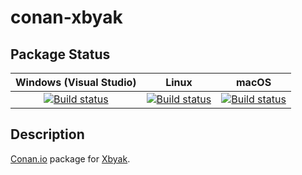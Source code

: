# conan-xbyak

## Package Status

| Windows (Visual Studio) | Linux | macOS |
|:-----------------------:|:-----:|:-----:|
|[![Build status](https://github.com/SpaceIm/conan-xbyak/workflows/.github/workflows/windows.yml/badge.svg?branch=testing%2F5.993)](https://github.com/SpaceIm/conan-xbyak/actions/workflows/windows.yml?query=branch%3Atesting%2F5.993)|[![Build status](https://github.com/SpaceIm/conan-xbyak/workflows/.github/workflows/linux.yml/badge.svg?branch=testing%2F5.993)](https://github.com/SpaceIm/conan-xbyak/actions/workflows/linux.yml?query=branch%3Atesting%2F5.993)|[![Build status](https://github.com/SpaceIm/conan-xbyak/workflows/.github/workflows/macos.yml/badge.svg?branch=testing%2F5.993)](https://github.com/SpaceIm/conan-xbyak/actions/workflows/macos.yml?query=branch%3Atesting%2F5.993)|

## Description

[Conan.io](https://conan.io) package for [Xbyak](https://github.com/herumi/xbyak).
